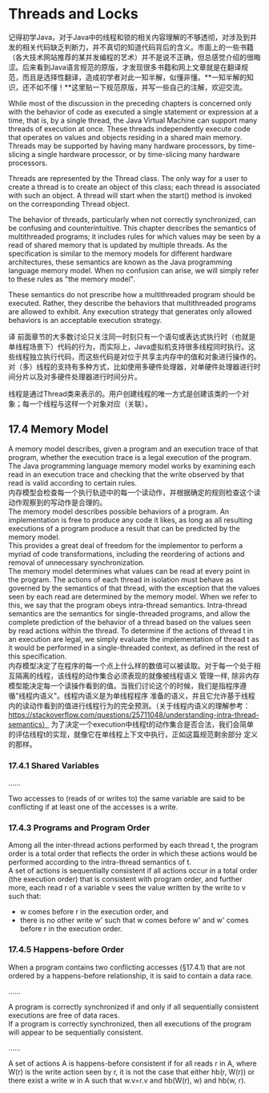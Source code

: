 # Threads and Locks
记得初学Java，对于Java中的线程和锁的相关内容理解的不够透彻，对涉及到并发的相关代码缺乏判断力，并不真切的知道代码背后的含义。市面上的一些书籍（各大技术网站推荐的某并发编程的艺术）并不是说不正确，但总感觉介绍的很晦涩。后来看到Java语言规范的原版，才发现很多书籍和网上文章就是在翻译规范，而且是选择性翻译，造成初学者对此一知半解，似懂非懂。**一知半解的知识，还不如不懂！**这里贴一下规范原版，并写一些自己的注解，欢迎交流。

While most of the discussion in the preceding chapters is concerned only with the behavior of code as executed a single statement or expression at a time, that is, by a single thread, the Java Virtual Machine can support many threads of execution at once. These threads independently execute code that operates on values and objects residing in a shared main memory. Threads may be supported by having many hardware processors, by time-slicing a single hardware processor, or by time-slicing many hardware processors.

Threads are represented by the Thread class. The only way for a user to create a thread is to create an object of this class; each thread is associated with such an object. A thread will start when the start() method is invoked on the corresponding Thread object.

The behavior of threads, particularly when not correctly synchronized, can be confusing and counterintuitive. This chapter describes the semantics of multithreaded programs; it includes rules for which values may be seen by a read of shared memory that is updated by multiple threads. As the specification is similar to the memory models for different hardware architectures, these semantics are known as the Java programming language memory model. When no confusion can arise, we will simply refer to these rules as "the memory model".

These semantics do not prescribe how a multithreaded program should be executed. Rather, they describe the behaviors that multithreaded programs are allowed to exhibit. Any execution strategy that generates only allowed behaviors is an acceptable execution strategy.

译
前面章节的大多数讨论只关注同一时刻只有一个语句或表达式执行时（也就是单线程场景下）代码的行为，而实际上，Java虚拟机支持很多线程同时执行。这些线程独立执行代码，而这些代码是对位于共享主内存中的值和对象进行操作的。对（多）线程的支持有多种方式，比如使用多硬件处理器，对单硬件处理器进行时间分片以及对多硬件处理器进行时间分片。

线程是通过Thread类来表示的。用户创建线程的唯一方式是创建该类的一个对象；每一个线程与这样一个对象对应（关联）。

## 17.4 Memory Model
A memory model describes, given a program and an execution trace of that program, whether the execution trace
is a legal execution of the program. The Java programming language memory model works by examining each read
in an execution trace and checking that the write observed by that read is valid according to certain rules.  
内存模型会检查每一个执行轨迹中的每一个读动作，并根据确定的规则检查这个读动作观察到的写动作是合理的。  
The memory model describes possible behaviors of a program. An implementation is free to produce any code it
likes, as long as all resulting executions of a program produce a result that can be predicted by the memory
model.  
This provides a great deal of freedom for the implementor to perform a myriad of code transformations, including
the reordering of actions and removal of unnecessary synchronization.  
The memory model determines what values can be read at every point in the program. The actions of each thread
in isolation must behave as governed by the semantics of that thread, with the exception that the values seen
by each read are determined by the memory model. When we refer to this, we say that the program obeys intra-thread
semantics. Intra-thread semantics are the semantics for single-threaded programs, and allow the complete prediction
of the behavior of a thread based on the values seen by read actions within the thread. To determine if the
actions of thread t in an execution are legal, we simply evaluate the implementation of thread t as it would
be performed in a single-threaded context, as defined in the rest of this specification.  
内存模型决定了在程序的每一个点上什么样的数值可以被读取。对于每一个处于相互隔离的线程，该线程的动作集合必须表现的就像被线程语义
管理一样, 除非内存模型能决定每一个读操作看到的值。当我们讨论这个的时候，我们是指程序遵循"线程内语义"。线程内语义是为单线程程序
准备的语义，并且它允许基于线程内的读动作看到的值进行线程行为的完全预测。（关于线程内语义的理解参考：https://stackoverflow.com/questions/25711048/understanding-intra-thread-semantics）
为了决定一个execution中线程t的动作集合是否合法，我们会简单的评估线程t的实现，就像它在单线程上下文中执行，正如这篇规范剩余部分
定义的那样。  

### 17.4.1 Shared Variables  

......  
  
Two accesses to (reads of or writes to) the same variable are said to be conflicting if at least one of the accesses is a write.

### 17.4.3 Programs and Program Order
Among all the inter-thread actions performed by each thread t, the program order is a total order that reflects
the order in which these actions would be performed according to the intra-thread semantics of t.  
A set of actions is sequentially consistent if all actions occur in a total order (the execution order) that is
consistent with program order, and further more, each read r of a variable v sees the value written by the write
to v such that:  
- w comes before r in the execution order, and
- there is no other write w' such that w comes before w' and w' comes before r in the execution order.  

### 17.4.5 Happens-before Order
When a program contains two conflicting accesses (§17.4.1) that are not ordered by a happens-before relationship, it is said to contain a data race.  
  
......  
  
A program is correctly synchronized if and only if all sequentially consistent executions are free of data races.  
If a program is correctly synchronized, then all executions of the program will appear to be sequentially consistent.  
  
......  
  
A set of actions A is happens-before consistent if for all reads r in A, where W(r) is the write action seen by
r, it is not the case that either hb(r, W(r)) or there exist a write w in A such that w.v=r.v and hb(W(r), w)
and hb(w, r).  
